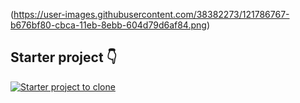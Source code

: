 

(https://user-images.githubusercontent.com/38382273/121786767-b676bf80-cbca-11eb-8ebb-604d79d6af84.png)


## Starter project 👇


[![Starter project to clone](https://1000logos.net/wp-content/uploads/2021/05/GitHub-logo.png)](https://github.com/azwarkoto/Flutter-1.2-with-Firebase-Stripe-Build-shop-app-from-scratch "Starter project to clone - Click to View!")

















